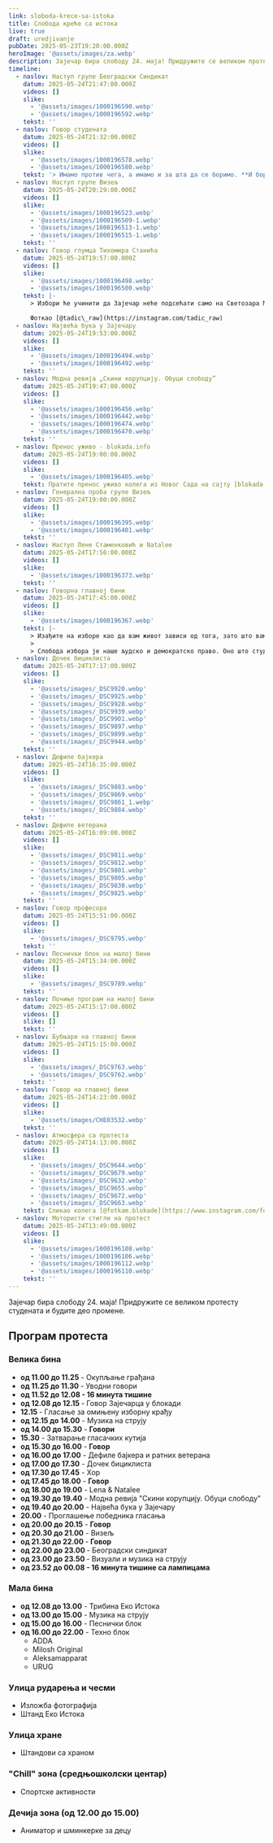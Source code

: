 ```yaml
---
link: sloboda-krece-sa-istoka
title: Слобода креће са истока
live: true
draft: uredjivanje
pubDate: 2025-05-23T19:20:00.000Z
heroImage: '@assets/images/za.webp'
description: Зајечар бира слободу 24. маја! Придружите се великом протесту студената и будите део промене.
timeline:
  - naslov: Наступ групе Београдски Синдикат
    datum: 2025-05-24T21:47:00.000Z
    videos: []
    slike:
      - '@assets/images/1000196590.webp'
      - '@assets/images/1000196592.webp'
    tekst: ''
  - naslov: Говор студената
    datum: 2025-05-24T21:32:00.000Z
    videos: []
    slike:
      - '@assets/images/1000196578.webp'
      - '@assets/images/1000196580.webp'
    tekst: '> Имамо против чега, а имамо и за шта да се боримо. **И борићемо се!**'
  - naslov: Наступ групе Визељ
    datum: 2025-05-24T20:29:00.000Z
    videos: []
    slike:
      - '@assets/images/1000196523.webp'
      - '@assets/images/1000196509-1.webp'
      - '@assets/images/1000196513-1.webp'
      - '@assets/images/1000196515-1.webp'
    tekst: ''
  - naslov: Говор глумца Тихомира Станића
    datum: 2025-05-24T19:57:00.000Z
    videos: []
    slike:
      - '@assets/images/1000196498.webp'
      - '@assets/images/1000196500.webp'
    tekst: |-
      > Избори ће учинити да Зајечар неће подсећати само на Светозара Марковића, Зорана Радмиловића и друге, већ ћемо се сећати да је то и први град који је ослобођен.

      Фоткао [@tadic\_raw](https://instagram.com/tadic_raw)
  - naslov: Највећа бука у Зајечару
    datum: 2025-05-24T19:53:00.000Z
    videos: []
    slike:
      - '@assets/images/1000196494.webp'
      - '@assets/images/1000196492.webp'
    tekst: ''
  - naslov: Модна ревија „Скини корупцију. Обуци слободу”
    datum: 2025-05-24T19:47:00.000Z
    videos: []
    slike:
      - '@assets/images/1000196456.webp'
      - '@assets/images/1000196442.webp'
      - '@assets/images/1000196474.webp'
      - '@assets/images/1000196470.webp'
    tekst: ''
  - naslov: Пренос уживо - blokada.info
    datum: 2025-05-24T19:00:00.000Z
    videos: []
    slike:
      - '@assets/images/1000196405.webp'
    tekst: Пратите пренос уживо колега из Новог Сада на сајту [blokada.info](https://www.youtube.com/live/-qnU0zeX-uw)
  - naslov: Генерална проба групе Визељ
    datum: 2025-05-24T19:00:00.000Z
    videos: []
    slike:
      - '@assets/images/1000196395.webp'
      - '@assets/images/1000196401.webp'
    tekst: ''
  - naslov: Наступ Лене Стаменковић и Natalee
    datum: 2025-05-24T17:56:00.000Z
    videos: []
    slike:
      - '@assets/images/1000196373.webp'
    tekst: ''
  - naslov: Говорна главној бини
    datum: 2025-05-24T17:45:00.000Z
    videos: []
    slike:
      - '@assets/images/1000196367.webp'
    tekst: |-
      > Изађите на изборе као да вам живот зависи од тога, зато што вам живот и зависи од тога.
      > 
      > Слобода избора је наше људско и демократско право. Оно што студенти траже је да вратимо одговорност за сваку реч и дело, односно недело. Доста је тога „може и горе”. Само заједно можемо да учинимо земљу бољом.
  - naslov: Дочек бициклиста
    datum: 2025-05-24T17:17:00.000Z
    videos: []
    slike:
      - '@assets/images/_DSC9920.webp'
      - '@assets/images/_DSC9925.webp'
      - '@assets/images/_DSC9928.webp'
      - '@assets/images/_DSC9939.webp'
      - '@assets/images/_DSC9901.webp'
      - '@assets/images/_DSC9897.webp'
      - '@assets/images/_DSC9899.webp'
      - '@assets/images/_DSC9944.webp'
    tekst: ''
  - naslov: Дефиле бајкера
    datum: 2025-05-24T16:35:00.000Z
    videos: []
    slike:
      - '@assets/images/_DSC9883.webp'
      - '@assets/images/_DSC9869.webp'
      - '@assets/images/_DSC9861_1.webp'
      - '@assets/images/_DSC9884.webp'
    tekst: ''
  - naslov: Дефиле ветерана
    datum: 2025-05-24T16:09:00.000Z
    videos: []
    slike:
      - '@assets/images/_DSC9811.webp'
      - '@assets/images/_DSC9812.webp'
      - '@assets/images/_DSC9801.webp'
      - '@assets/images/_DSC9805.webp'
      - '@assets/images/_DSC9830.webp'
      - '@assets/images/_DSC9825.webp'
    tekst: ''
  - naslov: Говор професора
    datum: 2025-05-24T15:51:00.000Z
    videos: []
    slike:
      - '@assets/images/_DSC9795.webp'
    tekst: ''
  - naslov: Песнички блок на малој бини
    datum: 2025-05-24T15:34:00.000Z
    videos: []
    slike:
      - '@assets/images/_DSC9789.webp'
    tekst: ''
  - naslov: Почиње програм на малој бини
    datum: 2025-05-24T15:17:00.000Z
    videos: []
    slike: []
    tekst: ''
  - naslov: Бубњари на главној бини
    datum: 2025-05-24T15:15:00.000Z
    videos: []
    slike:
      - '@assets/images/_DSC9763.webp'
      - '@assets/images/_DSC9762.webp'
    tekst: ''
  - naslov: Говор на главној бини
    datum: 2025-05-24T14:23:00.000Z
    videos: []
    slike:
      - '@assets/images/CHE03532.webp'
    tekst: ''
  - naslov: Атмосфера са протеста
    datum: 2025-05-24T14:13:00.000Z
    videos: []
    slike:
      - '@assets/images/_DSC9644.webp'
      - '@assets/images/_DSC9679.webp'
      - '@assets/images/_DSC9632.webp'
      - '@assets/images/_DSC9655.webp'
      - '@assets/images/_DSC9672.webp'
      - '@assets/images/_DSC9663.webp'
    tekst: Сликао колега [@fotkam.blokade](https://www.instagram.com/fotkam.blokade/).
  - naslov: Мотористи стигли на протест
    datum: 2025-05-24T13:49:00.000Z
    videos: []
    slike:
      - '@assets/images/1000196108.webp'
      - '@assets/images/1000196106.webp'
      - '@assets/images/1000196112.webp'
      - '@assets/images/1000196110.webp'
    tekst: ''
---
```

Зајечар бира слободу 24. маја! Придружите се великом протесту студената и будите део промене.

## Програм протеста

### Велика бина

- **од 11.00 до 11.25** - Окупљање грађана
- **од 11.25 до 11.30&#32;**- Уводни говори
- **од 11.52 до 12.08 - 16 минута тишине**
- **од 12.08 до 12.15&#32;**- Говор Зајечарца у блокади
- **12.15&#32;**- Гласање за омињену изборну крађу
- **од 12.15 до 14.00** - Музика на струју
- **од 14.00 до 15.30** - **Говори**
- **15.30** - Затварање гласачких кутија
- **од 15.30 до 16.00** - **Говор**
- **од 16.00 до 17.00** - Дефиле бајкера и ратних ветерана
- **од 17.00 до 17.30** -  Дочек бициклиста
- **од 17.30 до 17.45** - Хор
- **од 17.45 до 18.00** - **Говор**
- **од 18.00 до 19.00** - Lena & Natalee
- **од 19.30 до 19.40** - Модна ревија "Скини корупцију. Обуци слободу"
- **од 19.40 до 20.00** - Највећа бука у Зајечару
- **20.00** - Проглашење победника гласања
- **од 20.00 до 20.15** - **Говор**
- **од 20.30 до 21.00** - Визељ
- **од 21.30 до 22.00&#32;**- **Говор**
- **од 22.00 до 23.00&#32;**- Београдски синдикат
- **од 23.00 до 23.50&#32;**- Визуали и музика на струју
- **од 23.52 до 00.08 - 16 минута тишине са лампицама**

### Мала бина

- **од 12.08 до 13.00** - Трибина Еко Истока
- **од 13.00 до 15.00** - Музика на струју
- **од 15.00 до 16.00** - Песнички блок
- **од 16.00 до 22.00** - Техно блок
    - ADDA
    - Milosh Original
    - Aleksamapparat
    - URUG

### Улица рударења и чесми

- Изложба фотографија
- Штанд Еко Истока

### Улица хране

- Штандови са храном

### "Chill" зона (средњошколски центар)

- Спортске активности

### Дечија зона (од 12.00 до 15.00)

- Аниматор и шминкерке за децу
